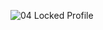 ![04  Locked Profile](https://user-images.githubusercontent.com/112502847/232890242-801e59b0-287c-4156-b14c-e85c24d96b45.png)
